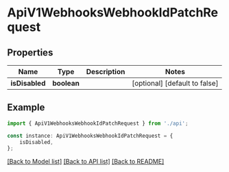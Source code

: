 # ApiV1WebhooksWebhookIdPatchRequest


## Properties

Name | Type | Description | Notes
------------ | ------------- | ------------- | -------------
**isDisabled** | **boolean** |  | [optional] [default to false]

## Example

```typescript
import { ApiV1WebhooksWebhookIdPatchRequest } from './api';

const instance: ApiV1WebhooksWebhookIdPatchRequest = {
    isDisabled,
};
```

[[Back to Model list]](../README.md#documentation-for-models) [[Back to API list]](../README.md#documentation-for-api-endpoints) [[Back to README]](../README.md)
